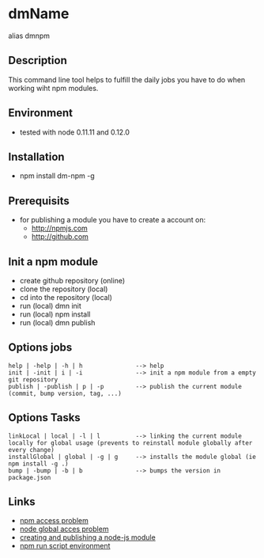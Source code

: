 # dmName
alias dmnpm

## Description
This command line tool helps to fulfill the daily jobs you have to do when working wiht npm modules.

## Environment
- tested with node 0.11.11 and 0.12.0

## Installation
- npm install dm-npm -g

## Prerequisits
- for publishing a module you have to create a account on:
  - http://npmjs.com
  - http://github.com

## Init a npm module
- create github repository (online)
- clone the repository (local)
- cd into the repository (local)
- run (local)
    dmn init
- run (local)
    npm install
- run (local)
    dmn publish

## Options jobs

    help | -help | -h | h               --> help
    init | -init | i | -i               --> init a npm module from a empty git repository
    publish | -publish | p | -p         --> publish the current module (commit, bump version, tag, ...)

## Options Tasks
    linkLocal | local | -l | l          --> linking the current module locally for global usage (prevents to reinstall module globally after every change)
    installGlobal | global | -g | g     --> installs the module global (ie npm install -g .)
    bump | -bump | -b | b               --> bumps the version in package.json


## Links
- [npm access problem](http://stackoverflow.com/questions/16151018/npm-throws-error-without-sudo)
- [node global acces problem](http://stackoverflow.com/questions/15636367/nodejs-require-a-global-module-package)
- [creating and publishing a node-js module]( https://quickleft.com/blog/creating-and-publishing-a-node-js-module/ )
- [npm run script environment](https://oncletom.io/2014/self-contained-node-scripts/)
